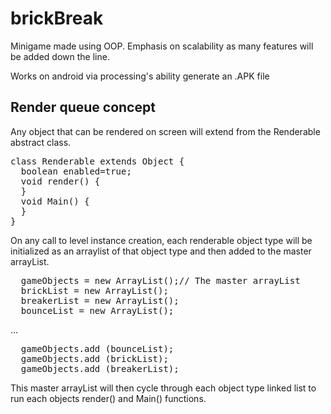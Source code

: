 # brickBreak
Minigame made using OOP. Emphasis on scalability as many features will be added down the line.

Works on android via processing's ability generate an .APK file



<h2>Render queue concept</h2>

Any object that can be rendered on screen will extend from the Renderable abstract class.
<pre>
class Renderable extends Object {
  boolean enabled=true;
  void render() {
  }
  void Main() {
  }
}
</pre>

On any call to level instance creation, each renderable object type will be initialized as an arraylist of that object type and then added to the master arrayList.  
<pre>
  gameObjects = new ArrayList<ArrayList>();// The master arrayList
  brickList = new ArrayList<Brick>();
  breakerList = new ArrayList<Breaker>();
  bounceList = new ArrayList<BounceEffect>();
</pre>
...
<pre>
  gameObjects.add (bounceList);
  gameObjects.add (brickList);
  gameObjects.add (breakerList);
</pre>

This master arrayList will then cycle through each object type linked list to run each objects render() and Main() functions.



